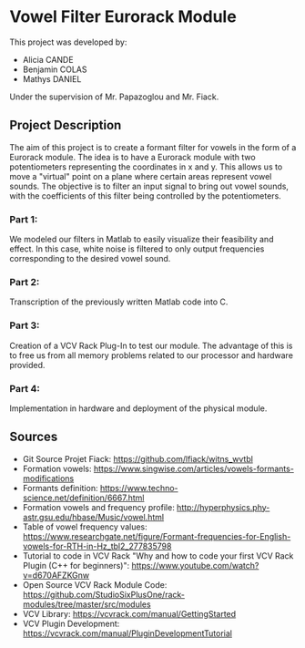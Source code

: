 # Vowel Filter Eurorack Module 

This project was developed by:

- Alicia CANDE
- Benjamin COLAS
- Mathys DANIEL

Under the supervision of Mr. Papazoglou and Mr. Fiack.

## Project Description

The aim of this project is to create a formant filter for vowels in the form of a Eurorack module. The idea is to have a Eurorack module with two potentiometers representing the coordinates in x and y. This allows us to move a "virtual" point on a plane where certain areas represent vowel sounds. The objective is to filter an input signal to bring out vowel sounds, with the coefficients of this filter being controlled by the potentiometers.

### Part 1:

We modeled our filters in Matlab to easily visualize their feasibility and effect. In this case, white noise is filtered to only output frequencies corresponding to the desired vowel sound.

### Part 2:

Transcription of the previously written Matlab code into C.

### Part 3:

Creation of a VCV Rack Plug-In to test our module. The advantage of this is to free us from all memory problems related to our processor and hardware provided.

### Part 4:

Implementation in hardware and deployment of the physical module.

## Sources

- Git Source Projet Fiack: https://github.com/lfiack/witns_wvtbl
- Formation vowels: https://www.singwise.com/articles/vowels-formants-modifications
- Formants definition: https://www.techno-science.net/definition/6667.html
- Formation vowels and frequency profile: http://hyperphysics.phy-astr.gsu.edu/hbase/Music/vowel.html
- Table of vowel frequency values: https://www.researchgate.net/figure/Formant-frequencies-for-English-vowels-for-RTH-in-Hz_tbl2_277835798
- Tutorial to code in VCV Rack "Why and how to code your first VCV Rack Plugin (C++ for beginners)": https://www.youtube.com/watch?v=d670AFZKGnw
- Open Source VCV Rack Module Code: https://github.com/StudioSixPlusOne/rack-modules/tree/master/src/modules
- VCV Library: https://vcvrack.com/manual/GettingStarted
- VCV Plugin Development: https://vcvrack.com/manual/PluginDevelopmentTutorial
